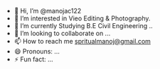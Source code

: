 - 👋 Hi, I’m @manojac122
- 👀 I’m interested in Vieo Editing & Photography.
- 🌱 I’m currently Studying B.E Civil Engineering ..
- 💞️ I’m looking to collaborate on ...
- 📫 How to reach me spritualmanoj@gmail.com
- 😄 Pronouns: ...
- ⚡ Fun fact: ...

<!---
manojac122/manojac122 is a ✨ special ✨ repository because its `README.md` (this file) appears on your GitHub profile.
You can click the Preview link to take a look at your changes.
--->
